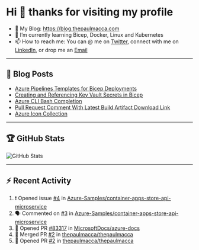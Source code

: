 # Hi 👋 thanks for visiting my profile

- 💬 My Blog: <https://blog.thepaulmacca.com>
- 🌱 I’m currently learning Bicep, Docker, Linux and Kubernetes
- 📫 How to reach me: You can @ me on [Twitter](https://twitter.com/thepaulmacca), connect with me on [LinkedIn](https://www.linkedin.com/in/thepaulmacca/), or drop me an [Email](mailto:pm@thepaulmacca.com)

---

## :blue_book: Blog Posts
<!-- BLOG-POST-LIST:START -->
- [Azure Pipelines Templates for Bicep Deployments](https://blog.thepaulmacca.com/azure-pipelines-templates-for-bicep-deployments/)
- [Creating and Referencing Key Vault Secrets in Bicep](https://blog.thepaulmacca.com/creating-and-referencing-key-vault-secrets-in-bicep/)
- [Azure CLI Bash Completion](https://blog.thepaulmacca.com/azure-cli-bash-completion/)
- [Pull Request Comment With Latest Build Artifact Download Link](https://blog.thepaulmacca.com/pull-request-comment-with-latest-build-artifact-download-link/)
- [Azure Icon Collection](https://blog.thepaulmacca.com/azure-icon-collection/)
<!-- BLOG-POST-LIST:END -->

---

## :trophy: GitHub Stats

![GitHub Stats](https://github-readme-stats.vercel.app/api?username=thepaulmacca&count_private=true&show_icons=true&theme=dark)

---

## :zap: Recent Activity

<!--START_SECTION:activity-->
1. ❗️ Opened issue [#4](https://github.com/Azure-Samples/container-apps-store-api-microservice/issues/4) in [Azure-Samples/container-apps-store-api-microservice](https://github.com/Azure-Samples/container-apps-store-api-microservice)
2. 🗣 Commented on [#3](https://github.com/Azure-Samples/container-apps-store-api-microservice/issues/3) in [Azure-Samples/container-apps-store-api-microservice](https://github.com/Azure-Samples/container-apps-store-api-microservice)
3. 💪 Opened PR [#83317](https://github.com/MicrosoftDocs/azure-docs/pull/83317) in [MicrosoftDocs/azure-docs](https://github.com/MicrosoftDocs/azure-docs)
4. 🎉 Merged PR [#2](https://github.com/thepaulmacca/thepaulmacca/pull/2) in [thepaulmacca/thepaulmacca](https://github.com/thepaulmacca/thepaulmacca)
5. 💪 Opened PR [#2](https://github.com/thepaulmacca/thepaulmacca/pull/2) in [thepaulmacca/thepaulmacca](https://github.com/thepaulmacca/thepaulmacca)
<!--END_SECTION:activity-->
